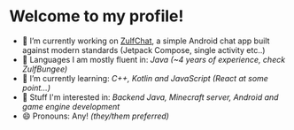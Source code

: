# Welcome to my profile! 

- 🔭 I’m currently working on [ZulfChat](https://github.com/Zulfen/ZulfChat), a simple Android chat app built against modern standards (Jetpack Compose, single activity etc..)
- 📗 Languages I am mostly fluent in: *Java (~4 years of experience, check ZulfBungee)*
- 🌱 I’m currently learning: *C++, Kotlin and JavaScript (React at some point...)*
- 🤔 Stuff I'm interested in: *Backend Java, Minecraft server, Android and game engine development*
- 😄 Pronouns: Any! *(they/them preferred)*
